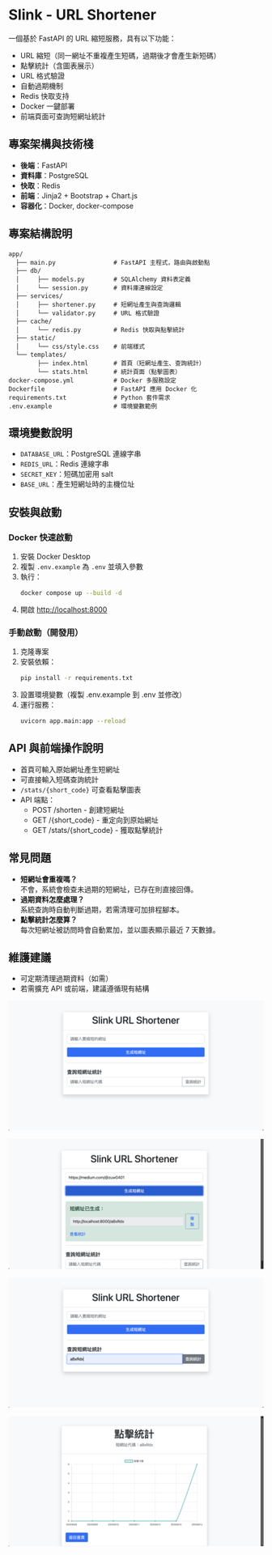 # Slink - URL Shortener

一個基於 FastAPI 的 URL 縮短服務，具有以下功能：

- URL 縮短（同一網址不重複產生短碼，過期後才會產生新短碼）
- 點擊統計（含圖表展示）
- URL 格式驗證
- 自動過期機制
- Redis 快取支持
- Docker 一鍵部署
- 前端頁面可查詢短網址統計

## 專案架構與技術棧
- **後端**：FastAPI
- **資料庫**：PostgreSQL
- **快取**：Redis
- **前端**：Jinja2 + Bootstrap + Chart.js
- **容器化**：Docker, docker-compose

## 專案結構說明
```
app/
  ├── main.py                # FastAPI 主程式，路由與啟動點
  ├── db/
  │     ├── models.py        # SQLAlchemy 資料表定義
  │     └── session.py       # 資料庫連線設定
  ├── services/
  │     ├── shortener.py     # 短網址產生與查詢邏輯
  │     └── validator.py     # URL 格式驗證
  ├── cache/
  │     └── redis.py         # Redis 快取與點擊統計
  ├── static/
  │     └── css/style.css    # 前端樣式
  └── templates/
        ├── index.html       # 首頁（短網址產生、查詢統計）
        └── stats.html       # 統計頁面（點擊圖表）
docker-compose.yml           # Docker 多服務設定
Dockerfile                   # FastAPI 應用 Docker 化
requirements.txt             # Python 套件需求
.env.example                 # 環境變數範例
```

## 環境變數說明
- `DATABASE_URL`：PostgreSQL 連線字串
- `REDIS_URL`：Redis 連線字串
- `SECRET_KEY`：短碼加密用 salt
- `BASE_URL`：產生短網址時的主機位址

## 安裝與啟動

### Docker 快速啟動
1. 安裝 Docker Desktop
2. 複製 `.env.example` 為 `.env` 並填入參數
3. 執行：
   ```bash
   docker compose up --build -d
   ```
4. 開啟 [http://localhost:8000](http://localhost:8000)

### 手動啟動（開發用）
1. 克隆專案
2. 安裝依賴：
   ```bash
   pip install -r requirements.txt
   ```
3. 設置環境變數（複製 .env.example 到 .env 並修改）
4. 運行服務：
   ```bash
   uvicorn app.main:app --reload
   ```

## API 與前端操作說明
- 首頁可輸入原始網址產生短網址
- 可直接輸入短碼查詢統計
- `/stats/{short_code}` 可查看點擊圖表
- API 端點：
  - POST /shorten - 創建短網址
  - GET /{short_code} - 重定向到原始網址
  - GET /stats/{short_code} - 獲取點擊統計

## 常見問題
- **短網址會重複嗎？**  
  不會，系統會檢查未過期的短網址，已存在則直接回傳。
- **過期資料怎麼處理？**  
  系統查詢時自動判斷過期，若需清理可加排程腳本。
- **點擊統計怎麼算？**  
  每次短網址被訪問時會自動累加，並以圖表顯示最近 7 天數據。

## 維護建議
- 可定期清理過期資料（如需）
- 若需擴充 API 或前端，建議遵循現有結構

![](images/slink_index.png)

![](images/slink_index_get_shortURL.png)

![](images/slink_index_qry_URL_status.png)

![](images/slink_status_show_URL_status.png)

